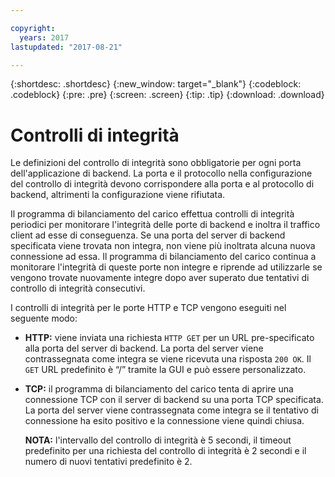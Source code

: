 ```yaml
---

copyright:
  years: 2017
lastupdated: "2017-08-21"

---
```


{:shortdesc: .shortdesc}
{:new_window: target="_blank"}
{:codeblock: .codeblock}
{:pre: .pre}
{:screen: .screen}
{:tip: .tip}
{:download: .download}

# Controlli di integrità

Le definizioni del controllo di integrità sono obbligatorie per ogni porta dell'applicazione di backend. La porta e il protocollo nella configurazione del controllo di integrità devono corrispondere alla porta e al protocollo di backend, altrimenti la configurazione viene rifiutata. 

Il programma di bilanciamento del carico effettua controlli di integrità periodici per monitorare l'integrità delle porte di backend e inoltra il traffico client ad esse di conseguenza. Se una porta del server di backend specificata viene trovata non integra, non viene più inoltrata alcuna nuova connessione ad essa. Il programma di bilanciamento del carico continua a monitorare l'integrità di queste porte non integre e riprende ad utilizzarle se vengono trovate nuovamente integre dopo aver superato due tentativi di controllo di integrità consecutivi. 

I controlli di integrità per le porte HTTP e TCP vengono eseguiti nel seguente modo:

* **HTTP:** viene inviata una richiesta `HTTP GET` per un URL pre-specificato alla porta del server di backend. La porta del server viene contrassegnata come integra se viene ricevuta una risposta `200 OK`. Il `GET` URL predefinito è “/” tramite la GUI e può essere personalizzato. 

* **TCP:** il programma di bilanciamento del carico tenta di aprire una connessione TCP con il server di backend su una porta TCP specificata. La porta del server viene contrassegnata come integra se il tentativo di connessione ha esito positivo e la connessione viene quindi chiusa. 

	**NOTA:** l'intervallo del controllo di integrità è 5 secondi, il timeout predefinito per una richiesta del controllo di integrità è 2 secondi e il numero di nuovi tentativi predefinito è 2. 

